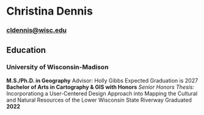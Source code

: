 # **Christina Dennis**
### cldennis@wisc.edu

## **Education**
### **University of Wisconsin-Madison**
**M.S./Ph.D. in Geography**
Advisor: Holly Gibbs
Expected Graduation is 2027
**Bachelor of Arts in Cartography & GIS with Honors**
*Senior Honors Thesis:* Incorporationg a User-Centered Design Approach into Mapping the Cultural and Natural Resources of the Lower Wisconsin State Riverway
Graduated **2022**
